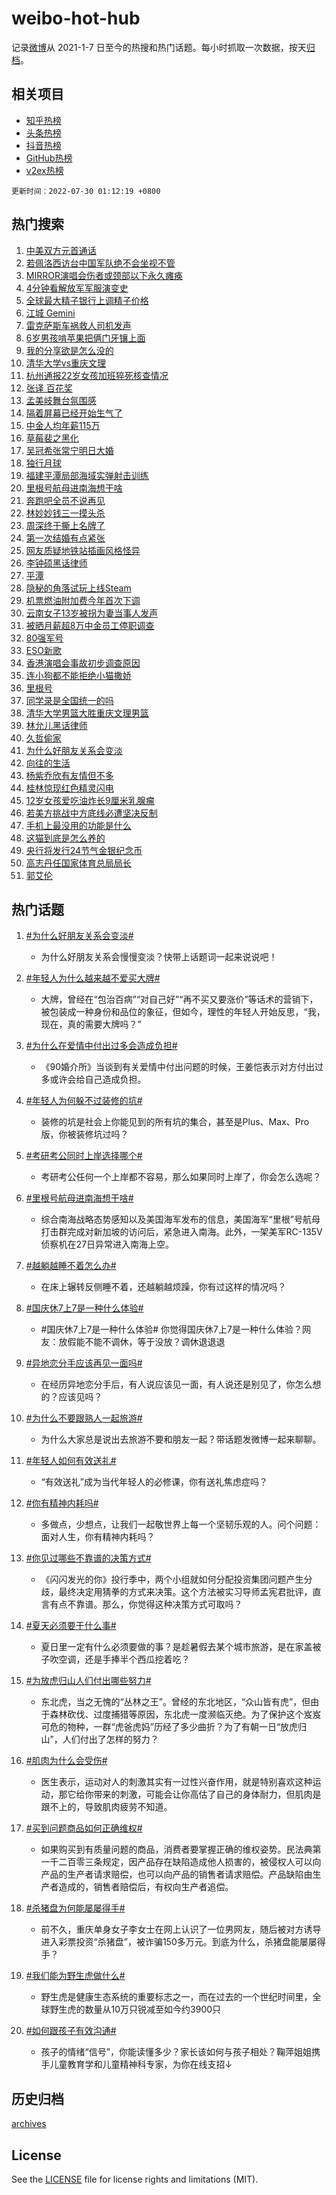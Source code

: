 # weibo-hot-hub

记录[微博](https://www.weibo.com)从 2021-1-7 日至今的热搜和热门话题。每小时抓取一次数据，按天[归档](archives)。

## 相关项目

- [知乎热榜](https://github.com/lonnyzhang423/zhihu-hot-hub)
- [头条热榜](https://github.com/lonnyzhang423/toutiao-hot-hub)
- [抖音热榜](https://github.com/lonnyzhang423/douyin-hot-hub)
- [GitHub热榜](https://github.com/lonnyzhang423/github-hot-hub)
- [v2ex热榜](https://github.com/lonnyzhang423/v2ex-hot-hub)


`更新时间：2022-07-30 01:12:19 +0800`

## 热门搜索

1. [中美双方元首通话](https://m.weibo.cn/search?containerid=100103type%3D1%26t%3D10%26q%3D%23%E4%B8%AD%E7%BE%8E%E5%8F%8C%E6%96%B9%E5%85%83%E9%A6%96%E9%80%9A%E8%AF%9D%23&stream_entry_id=51&isnewpage=1&extparam=seat%3D1%26dgr%3D0%26c_type%3D51%26pos%3D0%26filter_type%3Drealtimehot%26cate%3D10103%26display_time%3D1659114738%26pre_seqid%3D16591147380780186501&luicode=10000011&lfid=106003type%253D25%2526t%253D3%2526disable_hot%253D1%2526filter_type%253Drealtimehot)
1. [若佩洛西访台中国军队绝不会坐视不管](https://m.weibo.cn/search?containerid=100103type%3D1%26t%3D10%26q%3D%23%E8%8B%A5%E4%BD%A9%E6%B4%9B%E8%A5%BF%E8%AE%BF%E5%8F%B0%E4%B8%AD%E5%9B%BD%E5%86%9B%E9%98%9F%E7%BB%9D%E4%B8%8D%E4%BC%9A%E5%9D%90%E8%A7%86%E4%B8%8D%E7%AE%A1%23&stream_entry_id=31&isnewpage=1&extparam=seat%3D1%26dgr%3D0%26pos%3D0%26flag%3D1%26lcate%3D5001%26filter_type%3Drealtimehot%26c_type%3D31%26realpos%3D1%26cate%3D0%26display_time%3D1659114738%26pre_seqid%3D16591147380780186501&luicode=10000011&lfid=106003type%253D25%2526t%253D3%2526disable_hot%253D1%2526filter_type%253Drealtimehot)
1. [MIRROR演唱会伤者或颈部以下永久瘫痪](https://m.weibo.cn/search?containerid=100103type%3D1%26t%3D10%26q%3D%23MIRROR%E6%BC%94%E5%94%B1%E4%BC%9A%E4%BC%A4%E8%80%85%E6%88%96%E9%A2%88%E9%83%A8%E4%BB%A5%E4%B8%8B%E6%B0%B8%E4%B9%85%E7%98%AB%E7%97%AA%23&stream_entry_id=31&isnewpage=1&extparam=seat%3D1%26dgr%3D0%26pos%3D1%26flag%3D2%26lcate%3D5001%26filter_type%3Drealtimehot%26c_type%3D31%26realpos%3D2%26cate%3D0%26display_time%3D1659114738%26pre_seqid%3D16591147380780186501&luicode=10000011&lfid=106003type%253D25%2526t%253D3%2526disable_hot%253D1%2526filter_type%253Drealtimehot)
1. [4分钟看解放军军服演变史](https://m.weibo.cn/search?containerid=100103type%3D1%26t%3D10%26q%3D%234%E5%88%86%E9%92%9F%E7%9C%8B%E8%A7%A3%E6%94%BE%E5%86%9B%E5%86%9B%E6%9C%8D%E6%BC%94%E5%8F%98%E5%8F%B2%23&stream_entry_id=31&isnewpage=1&extparam=seat%3D1%26dgr%3D0%26pos%3D2%26flag%3D0%26lcate%3D5001%26filter_type%3Drealtimehot%26c_type%3D31%26realpos%3D3%26cate%3D0%26display_time%3D1659114738%26pre_seqid%3D16591147380780186501&luicode=10000011&lfid=106003type%253D25%2526t%253D3%2526disable_hot%253D1%2526filter_type%253Drealtimehot)
1. [全球最大精子银行上调精子价格](https://m.weibo.cn/search?containerid=100103type%3D1%26t%3D10%26q%3D%23%E5%85%A8%E7%90%83%E6%9C%80%E5%A4%A7%E7%B2%BE%E5%AD%90%E9%93%B6%E8%A1%8C%E4%B8%8A%E8%B0%83%E7%B2%BE%E5%AD%90%E4%BB%B7%E6%A0%BC%23&stream_entry_id=31&isnewpage=1&extparam=seat%3D1%26dgr%3D0%26pos%3D3%26flag%3D2%26lcate%3D5001%26filter_type%3Drealtimehot%26c_type%3D31%26realpos%3D4%26cate%3D0%26display_time%3D1659114738%26pre_seqid%3D16591147380780186501&luicode=10000011&lfid=106003type%253D25%2526t%253D3%2526disable_hot%253D1%2526filter_type%253Drealtimehot)
1. [江城 Gemini](https://m.weibo.cn/search?containerid=100103type%3D1%26t%3D10%26q%3D%E6%B1%9F%E5%9F%8E+Gemini&stream_entry_id=31&isnewpage=1&extparam=seat%3D1%26dgr%3D0%26pos%3D4%26flag%3D1%26lcate%3D5001%26filter_type%3Drealtimehot%26c_type%3D31%26realpos%3D5%26cate%3D0%26display_time%3D1659114738%26pre_seqid%3D16591147380780186501&luicode=10000011&lfid=106003type%253D25%2526t%253D3%2526disable_hot%253D1%2526filter_type%253Drealtimehot)
1. [雷克萨斯车祸救人司机发声](https://m.weibo.cn/search?containerid=100103type%3D1%26t%3D10%26q%3D%23%E9%9B%B7%E5%85%8B%E8%90%A8%E6%96%AF%E8%BD%A6%E7%A5%B8%E6%95%91%E4%BA%BA%E5%8F%B8%E6%9C%BA%E5%8F%91%E5%A3%B0%23&stream_entry_id=31&isnewpage=1&extparam=seat%3D1%26dgr%3D0%26pos%3D5%26flag%3D0%26lcate%3D5001%26filter_type%3Drealtimehot%26c_type%3D31%26realpos%3D6%26cate%3D0%26display_time%3D1659114738%26pre_seqid%3D16591147380780186501&luicode=10000011&lfid=106003type%253D25%2526t%253D3%2526disable_hot%253D1%2526filter_type%253Drealtimehot)
1. [6岁男孩啃苹果把俩门牙镶上面](https://m.weibo.cn/search?containerid=100103type%3D1%26t%3D10%26q%3D%236%E5%B2%81%E7%94%B7%E5%AD%A9%E5%95%83%E8%8B%B9%E6%9E%9C%E6%8A%8A%E4%BF%A9%E9%97%A8%E7%89%99%E9%95%B6%E4%B8%8A%E9%9D%A2%23&stream_entry_id=31&isnewpage=1&extparam=seat%3D1%26dgr%3D0%26pos%3D6%26flag%3D0%26lcate%3D5001%26filter_type%3Drealtimehot%26c_type%3D31%26realpos%3D7%26cate%3D0%26display_time%3D1659114738%26pre_seqid%3D16591147380780186501&luicode=10000011&lfid=106003type%253D25%2526t%253D3%2526disable_hot%253D1%2526filter_type%253Drealtimehot)
1. [我的分享欲是怎么没的](https://m.weibo.cn/search?containerid=100103type%3D1%26t%3D10%26q%3D%23%E6%88%91%E7%9A%84%E5%88%86%E4%BA%AB%E6%AC%B2%E6%98%AF%E6%80%8E%E4%B9%88%E6%B2%A1%E7%9A%84%23&stream_entry_id=31&isnewpage=1&extparam=seat%3D1%26dgr%3D0%26pos%3D7%26flag%3D0%26lcate%3D5001%26filter_type%3Drealtimehot%26c_type%3D31%26realpos%3D8%26cate%3D0%26display_time%3D1659114738%26pre_seqid%3D16591147380780186501&luicode=10000011&lfid=106003type%253D25%2526t%253D3%2526disable_hot%253D1%2526filter_type%253Drealtimehot)
1. [清华大学vs重庆文理](http://m.weibo.cn/c/wbox?&id=j84w2uenjc&roomid=11480&q=%23%E6%B8%85%E5%8D%8E%E5%A4%A7%E5%AD%A6vs%E9%87%8D%E5%BA%86%E6%96%87%E7%90%86%23&extparam=seat%3D1%26dgr%3D0%26pos%3D8%26flag%3D0%26lcate%3D5001%26filter_type%3Drealtimehot%26c_type%3D31%26realpos%3D9%26cate%3D0%26display_time%3D1659114738%26pre_seqid%3D16591147380780186501&luicode=10000011&lfid=106003type%253D25%2526t%253D3%2526disable_hot%253D1%2526filter_type%253Drealtimehot)
1. [杭州通报22岁女孩加班猝死核查情况](https://m.weibo.cn/search?containerid=100103type%3D1%26t%3D10%26q%3D%23%E6%9D%AD%E5%B7%9E%E9%80%9A%E6%8A%A522%E5%B2%81%E5%A5%B3%E5%AD%A9%E5%8A%A0%E7%8F%AD%E7%8C%9D%E6%AD%BB%E6%A0%B8%E6%9F%A5%E6%83%85%E5%86%B5%23&stream_entry_id=31&isnewpage=1&extparam=seat%3D1%26dgr%3D0%26pos%3D9%26flag%3D0%26lcate%3D5001%26filter_type%3Drealtimehot%26c_type%3D31%26realpos%3D10%26cate%3D0%26display_time%3D1659114738%26pre_seqid%3D16591147380780186501&luicode=10000011&lfid=106003type%253D25%2526t%253D3%2526disable_hot%253D1%2526filter_type%253Drealtimehot)
1. [张译 百花奖](https://m.weibo.cn/search?containerid=100103type%3D1%26t%3D10%26q%3D%E5%BC%A0%E8%AF%91+%E7%99%BE%E8%8A%B1%E5%A5%96&stream_entry_id=31&isnewpage=1&extparam=seat%3D1%26dgr%3D0%26pos%3D10%26flag%3D1%26lcate%3D5001%26filter_type%3Drealtimehot%26c_type%3D31%26realpos%3D11%26cate%3D0%26display_time%3D1659114738%26pre_seqid%3D16591147380780186501&luicode=10000011&lfid=106003type%253D25%2526t%253D3%2526disable_hot%253D1%2526filter_type%253Drealtimehot)
1. [孟美岐舞台氛围感](https://m.weibo.cn/search?containerid=100103type%3D1%26t%3D10%26q%3D%23%E5%AD%9F%E7%BE%8E%E5%B2%90%E8%88%9E%E5%8F%B0%E6%B0%9B%E5%9B%B4%E6%84%9F%23&stream_entry_id=31&isnewpage=1&extparam=seat%3D1%26dgr%3D0%26pos%3D11%26flag%3D1%26lcate%3D5001%26filter_type%3Drealtimehot%26c_type%3D31%26realpos%3D12%26cate%3D0%26display_time%3D1659114738%26pre_seqid%3D16591147380780186501&luicode=10000011&lfid=106003type%253D25%2526t%253D3%2526disable_hot%253D1%2526filter_type%253Drealtimehot)
1. [隔着屏幕已经开始生气了](https://m.weibo.cn/search?containerid=100103type%3D1%26t%3D10%26q%3D%23%E9%9A%94%E7%9D%80%E5%B1%8F%E5%B9%95%E5%B7%B2%E7%BB%8F%E5%BC%80%E5%A7%8B%E7%94%9F%E6%B0%94%E4%BA%86%23&stream_entry_id=31&isnewpage=1&extparam=seat%3D1%26dgr%3D0%26pos%3D12%26flag%3D0%26lcate%3D5001%26filter_type%3Drealtimehot%26c_type%3D31%26realpos%3D13%26cate%3D0%26display_time%3D1659114738%26pre_seqid%3D16591147380780186501&luicode=10000011&lfid=106003type%253D25%2526t%253D3%2526disable_hot%253D1%2526filter_type%253Drealtimehot)
1. [中金人均年薪115万](https://m.weibo.cn/search?containerid=100103type%3D1%26t%3D10%26q%3D%23%E4%B8%AD%E9%87%91%E4%BA%BA%E5%9D%87%E5%B9%B4%E8%96%AA115%E4%B8%87%23&stream_entry_id=31&isnewpage=1&extparam=seat%3D1%26dgr%3D0%26pos%3D13%26flag%3D0%26lcate%3D5001%26filter_type%3Drealtimehot%26c_type%3D31%26realpos%3D14%26cate%3D0%26display_time%3D1659114738%26pre_seqid%3D16591147380780186501&luicode=10000011&lfid=106003type%253D25%2526t%253D3%2526disable_hot%253D1%2526filter_type%253Drealtimehot)
1. [草莓裴之黑化](https://m.weibo.cn/search?containerid=100103type%3D1%26t%3D10%26q%3D%23%E8%8D%89%E8%8E%93%E8%A3%B4%E4%B9%8B%E9%BB%91%E5%8C%96%23&stream_entry_id=31&isnewpage=1&extparam=seat%3D1%26dgr%3D0%26pos%3D14%26flag%3D1%26lcate%3D5001%26filter_type%3Drealtimehot%26c_type%3D31%26realpos%3D15%26cate%3D0%26display_time%3D1659114738%26pre_seqid%3D16591147380780186501&luicode=10000011&lfid=106003type%253D25%2526t%253D3%2526disable_hot%253D1%2526filter_type%253Drealtimehot)
1. [吴冠希张常宁明日大婚](https://m.weibo.cn/search?containerid=100103type%3D1%26t%3D10%26q%3D%23%E5%90%B4%E5%86%A0%E5%B8%8C%E5%BC%A0%E5%B8%B8%E5%AE%81%E6%98%8E%E6%97%A5%E5%A4%A7%E5%A9%9A%23&stream_entry_id=31&isnewpage=1&extparam=seat%3D1%26dgr%3D0%26pos%3D15%26flag%3D1%26lcate%3D5001%26filter_type%3Drealtimehot%26c_type%3D31%26realpos%3D16%26cate%3D0%26display_time%3D1659114738%26pre_seqid%3D16591147380780186501&luicode=10000011&lfid=106003type%253D25%2526t%253D3%2526disable_hot%253D1%2526filter_type%253Drealtimehot)
1. [独行月球](https://m.weibo.cn/search?containerid=100103type%3D1%26t%3D10%26q%3D%E7%8B%AC%E8%A1%8C%E6%9C%88%E7%90%83&stream_entry_id=31&isnewpage=1&extparam=seat%3D1%26dgr%3D0%26pos%3D16%26flag%3D0%26lcate%3D5001%26filter_type%3Drealtimehot%26c_type%3D31%26realpos%3D17%26cate%3D0%26display_time%3D1659114738%26pre_seqid%3D16591147380780186501&luicode=10000011&lfid=106003type%253D25%2526t%253D3%2526disable_hot%253D1%2526filter_type%253Drealtimehot)
1. [福建平潭局部海域实弹射击训练](https://m.weibo.cn/search?containerid=100103type%3D1%26t%3D10%26q%3D%23%E7%A6%8F%E5%BB%BA%E5%B9%B3%E6%BD%AD%E5%B1%80%E9%83%A8%E6%B5%B7%E5%9F%9F%E5%AE%9E%E5%BC%B9%E5%B0%84%E5%87%BB%E8%AE%AD%E7%BB%83%23&stream_entry_id=31&isnewpage=1&extparam=seat%3D1%26dgr%3D0%26pos%3D17%26flag%3D0%26lcate%3D5001%26filter_type%3Drealtimehot%26c_type%3D31%26realpos%3D18%26cate%3D0%26display_time%3D1659114738%26pre_seqid%3D16591147380780186501&luicode=10000011&lfid=106003type%253D25%2526t%253D3%2526disable_hot%253D1%2526filter_type%253Drealtimehot)
1. [里根号航母进南海想干啥](https://m.weibo.cn/search?containerid=100103type%3D1%26t%3D10%26q%3D%23%E9%87%8C%E6%A0%B9%E5%8F%B7%E8%88%AA%E6%AF%8D%E8%BF%9B%E5%8D%97%E6%B5%B7%E6%83%B3%E5%B9%B2%E5%95%A5%23&stream_entry_id=31&isnewpage=1&extparam=seat%3D1%26dgr%3D0%26pos%3D18%26flag%3D0%26lcate%3D5001%26filter_type%3Drealtimehot%26c_type%3D31%26realpos%3D19%26cate%3D0%26display_time%3D1659114738%26pre_seqid%3D16591147380780186501&luicode=10000011&lfid=106003type%253D25%2526t%253D3%2526disable_hot%253D1%2526filter_type%253Drealtimehot)
1. [奔跑吧全员不说再见](https://m.weibo.cn/search?containerid=100103type%3D1%26t%3D10%26q%3D%23%E5%A5%94%E8%B7%91%E5%90%A7%E5%85%A8%E5%91%98%E4%B8%8D%E8%AF%B4%E5%86%8D%E8%A7%81%23&stream_entry_id=31&isnewpage=1&extparam=seat%3D1%26dgr%3D0%26pos%3D19%26flag%3D0%26lcate%3D5001%26filter_type%3Drealtimehot%26c_type%3D31%26realpos%3D20%26cate%3D0%26display_time%3D1659114738%26pre_seqid%3D16591147380780186501&luicode=10000011&lfid=106003type%253D25%2526t%253D3%2526disable_hot%253D1%2526filter_type%253Drealtimehot)
1. [林妙妙钱三一摸头杀](https://m.weibo.cn/search?containerid=100103type%3D1%26t%3D10%26q%3D%23%E6%9E%97%E5%A6%99%E5%A6%99%E9%92%B1%E4%B8%89%E4%B8%80%E6%91%B8%E5%A4%B4%E6%9D%80%23&stream_entry_id=31&isnewpage=1&extparam=seat%3D1%26dgr%3D0%26pos%3D20%26flag%3D1%26lcate%3D5001%26filter_type%3Drealtimehot%26c_type%3D31%26realpos%3D21%26cate%3D0%26display_time%3D1659114738%26pre_seqid%3D16591147380780186501&luicode=10000011&lfid=106003type%253D25%2526t%253D3%2526disable_hot%253D1%2526filter_type%253Drealtimehot)
1. [周深终于撕上名牌了](https://m.weibo.cn/search?containerid=100103type%3D1%26t%3D10%26q%3D%23%E5%91%A8%E6%B7%B1%E7%BB%88%E4%BA%8E%E6%92%95%E4%B8%8A%E5%90%8D%E7%89%8C%E4%BA%86%23&stream_entry_id=31&isnewpage=1&extparam=seat%3D1%26dgr%3D0%26pos%3D21%26flag%3D1%26lcate%3D5001%26filter_type%3Drealtimehot%26c_type%3D31%26realpos%3D22%26cate%3D0%26display_time%3D1659114738%26pre_seqid%3D16591147380780186501&luicode=10000011&lfid=106003type%253D25%2526t%253D3%2526disable_hot%253D1%2526filter_type%253Drealtimehot)
1. [第一次结婚有点紧张](https://m.weibo.cn/search?containerid=100103type%3D1%26t%3D10%26q%3D%23%E7%AC%AC%E4%B8%80%E6%AC%A1%E7%BB%93%E5%A9%9A%E6%9C%89%E7%82%B9%E7%B4%A7%E5%BC%A0%23&stream_entry_id=31&isnewpage=1&extparam=seat%3D1%26dgr%3D0%26pos%3D22%26flag%3D0%26lcate%3D5001%26filter_type%3Drealtimehot%26c_type%3D31%26realpos%3D23%26cate%3D0%26display_time%3D1659114738%26pre_seqid%3D16591147380780186501&luicode=10000011&lfid=106003type%253D25%2526t%253D3%2526disable_hot%253D1%2526filter_type%253Drealtimehot)
1. [网友质疑地铁站插画风格怪异](https://m.weibo.cn/search?containerid=100103type%3D1%26t%3D10%26q%3D%23%E7%BD%91%E5%8F%8B%E8%B4%A8%E7%96%91%E5%9C%B0%E9%93%81%E7%AB%99%E6%8F%92%E7%94%BB%E9%A3%8E%E6%A0%BC%E6%80%AA%E5%BC%82%23&stream_entry_id=31&isnewpage=1&extparam=seat%3D1%26dgr%3D0%26pos%3D23%26flag%3D0%26lcate%3D5001%26filter_type%3Drealtimehot%26c_type%3D31%26realpos%3D24%26cate%3D0%26display_time%3D1659114738%26pre_seqid%3D16591147380780186501&luicode=10000011&lfid=106003type%253D25%2526t%253D3%2526disable_hot%253D1%2526filter_type%253Drealtimehot)
1. [李钟硕黑话律师](https://m.weibo.cn/search?containerid=100103type%3D1%26t%3D10%26q%3D%23%E6%9D%8E%E9%92%9F%E7%A1%95%E9%BB%91%E8%AF%9D%E5%BE%8B%E5%B8%88%23&stream_entry_id=31&isnewpage=1&extparam=seat%3D1%26dgr%3D0%26pos%3D24%26flag%3D0%26lcate%3D5001%26filter_type%3Drealtimehot%26c_type%3D31%26realpos%3D25%26cate%3D0%26display_time%3D1659114738%26pre_seqid%3D16591147380780186501&luicode=10000011&lfid=106003type%253D25%2526t%253D3%2526disable_hot%253D1%2526filter_type%253Drealtimehot)
1. [平潭](https://m.weibo.cn/search?containerid=100103type%3D1%26t%3D10%26q%3D%E5%B9%B3%E6%BD%AD&stream_entry_id=31&isnewpage=1&extparam=seat%3D1%26dgr%3D0%26pos%3D25%26flag%3D0%26lcate%3D5001%26filter_type%3Drealtimehot%26c_type%3D31%26realpos%3D26%26cate%3D0%26display_time%3D1659114738%26pre_seqid%3D16591147380780186501&luicode=10000011&lfid=106003type%253D25%2526t%253D3%2526disable_hot%253D1%2526filter_type%253Drealtimehot)
1. [隐秘的角落试玩上线Steam](https://m.weibo.cn/search?containerid=100103type%3D1%26t%3D10%26q%3D%23%E9%9A%90%E7%A7%98%E7%9A%84%E8%A7%92%E8%90%BD%E8%AF%95%E7%8E%A9%E4%B8%8A%E7%BA%BFSteam%23&stream_entry_id=31&isnewpage=1&extparam=seat%3D1%26dgr%3D0%26pos%3D26%26flag%3D1%26lcate%3D5001%26filter_type%3Drealtimehot%26c_type%3D31%26realpos%3D27%26cate%3D0%26display_time%3D1659114738%26pre_seqid%3D16591147380780186501&luicode=10000011&lfid=106003type%253D25%2526t%253D3%2526disable_hot%253D1%2526filter_type%253Drealtimehot)
1. [机票燃油附加费今年首次下调](https://m.weibo.cn/search?containerid=100103type%3D1%26t%3D10%26q%3D%23%E6%9C%BA%E7%A5%A8%E7%87%83%E6%B2%B9%E9%99%84%E5%8A%A0%E8%B4%B9%E4%BB%8A%E5%B9%B4%E9%A6%96%E6%AC%A1%E4%B8%8B%E8%B0%83%23&stream_entry_id=31&isnewpage=1&extparam=seat%3D1%26dgr%3D0%26pos%3D27%26flag%3D0%26lcate%3D5001%26filter_type%3Drealtimehot%26c_type%3D31%26realpos%3D28%26cate%3D0%26display_time%3D1659114738%26pre_seqid%3D16591147380780186501&luicode=10000011&lfid=106003type%253D25%2526t%253D3%2526disable_hot%253D1%2526filter_type%253Drealtimehot)
1. [云南女子13岁被拐为妻当事人发声](https://m.weibo.cn/search?containerid=100103type%3D1%26t%3D10%26q%3D%23%E4%BA%91%E5%8D%97%E5%A5%B3%E5%AD%9013%E5%B2%81%E8%A2%AB%E6%8B%90%E4%B8%BA%E5%A6%BB%E5%BD%93%E4%BA%8B%E4%BA%BA%E5%8F%91%E5%A3%B0%23&stream_entry_id=31&isnewpage=1&extparam=seat%3D1%26dgr%3D0%26pos%3D28%26flag%3D0%26lcate%3D5001%26filter_type%3Drealtimehot%26c_type%3D31%26realpos%3D29%26cate%3D0%26display_time%3D1659114738%26pre_seqid%3D16591147380780186501&luicode=10000011&lfid=106003type%253D25%2526t%253D3%2526disable_hot%253D1%2526filter_type%253Drealtimehot)
1. [被晒月薪超8万中金员工停职调查](https://m.weibo.cn/search?containerid=100103type%3D1%26t%3D10%26q%3D%23%E8%A2%AB%E6%99%92%E6%9C%88%E8%96%AA%E8%B6%858%E4%B8%87%E4%B8%AD%E9%87%91%E5%91%98%E5%B7%A5%E5%81%9C%E8%81%8C%E8%B0%83%E6%9F%A5%23&stream_entry_id=31&isnewpage=1&extparam=seat%3D1%26dgr%3D0%26pos%3D29%26flag%3D0%26lcate%3D5001%26filter_type%3Drealtimehot%26c_type%3D31%26realpos%3D30%26cate%3D0%26display_time%3D1659114738%26pre_seqid%3D16591147380780186501&luicode=10000011&lfid=106003type%253D25%2526t%253D3%2526disable_hot%253D1%2526filter_type%253Drealtimehot)
1. [80强军号](https://m.weibo.cn/search?containerid=100103type%3D1%26t%3D10%26q%3D%2380%E5%BC%BA%E5%86%9B%E5%8F%B7%23&stream_entry_id=31&isnewpage=1&extparam=seat%3D1%26dgr%3D0%26pos%3D30%26flag%3D0%26lcate%3D5001%26filter_type%3Drealtimehot%26c_type%3D31%26realpos%3D31%26cate%3D0%26display_time%3D1659114738%26pre_seqid%3D16591147380780186501&luicode=10000011&lfid=106003type%253D25%2526t%253D3%2526disable_hot%253D1%2526filter_type%253Drealtimehot)
1. [ESO新歌](https://m.weibo.cn/search?containerid=100103type%3D1%26t%3D10%26q%3D%23ESO%E6%96%B0%E6%AD%8C%23&stream_entry_id=31&isnewpage=1&extparam=seat%3D1%26dgr%3D0%26pos%3D31%26flag%3D0%26lcate%3D5001%26filter_type%3Drealtimehot%26c_type%3D31%26realpos%3D32%26cate%3D0%26display_time%3D1659114738%26pre_seqid%3D16591147380780186501&luicode=10000011&lfid=106003type%253D25%2526t%253D3%2526disable_hot%253D1%2526filter_type%253Drealtimehot)
1. [香港演唱会事故初步调查原因](https://m.weibo.cn/search?containerid=100103type%3D1%26t%3D10%26q%3D%23%E9%A6%99%E6%B8%AF%E6%BC%94%E5%94%B1%E4%BC%9A%E4%BA%8B%E6%95%85%E5%88%9D%E6%AD%A5%E8%B0%83%E6%9F%A5%E5%8E%9F%E5%9B%A0%23&stream_entry_id=31&isnewpage=1&extparam=seat%3D1%26dgr%3D0%26pos%3D32%26flag%3D0%26lcate%3D5001%26filter_type%3Drealtimehot%26c_type%3D31%26realpos%3D33%26cate%3D0%26display_time%3D1659114738%26pre_seqid%3D16591147380780186501&luicode=10000011&lfid=106003type%253D25%2526t%253D3%2526disable_hot%253D1%2526filter_type%253Drealtimehot)
1. [连小狗都不能拒绝小猫撒娇](https://m.weibo.cn/search?containerid=100103type%3D1%26t%3D10%26q%3D%23%E8%BF%9E%E5%B0%8F%E7%8B%97%E9%83%BD%E4%B8%8D%E8%83%BD%E6%8B%92%E7%BB%9D%E5%B0%8F%E7%8C%AB%E6%92%92%E5%A8%87%23&stream_entry_id=31&isnewpage=1&extparam=seat%3D1%26dgr%3D0%26pos%3D33%26flag%3D0%26lcate%3D5001%26filter_type%3Drealtimehot%26c_type%3D31%26realpos%3D34%26cate%3D0%26display_time%3D1659114738%26pre_seqid%3D16591147380780186501&luicode=10000011&lfid=106003type%253D25%2526t%253D3%2526disable_hot%253D1%2526filter_type%253Drealtimehot)
1. [里根号](https://m.weibo.cn/search?containerid=100103type%3D1%26t%3D10%26q%3D%23%E9%87%8C%E6%A0%B9%E5%8F%B7%23&stream_entry_id=31&isnewpage=1&extparam=seat%3D1%26dgr%3D0%26pos%3D34%26flag%3D0%26lcate%3D5001%26filter_type%3Drealtimehot%26c_type%3D31%26realpos%3D35%26cate%3D0%26display_time%3D1659114738%26pre_seqid%3D16591147380780186501&luicode=10000011&lfid=106003type%253D25%2526t%253D3%2526disable_hot%253D1%2526filter_type%253Drealtimehot)
1. [同学录是全国统一的吗](https://m.weibo.cn/search?containerid=100103type%3D1%26t%3D10%26q%3D%23%E5%90%8C%E5%AD%A6%E5%BD%95%E6%98%AF%E5%85%A8%E5%9B%BD%E7%BB%9F%E4%B8%80%E7%9A%84%E5%90%97%23&stream_entry_id=31&isnewpage=1&extparam=seat%3D1%26dgr%3D0%26pos%3D35%26flag%3D0%26lcate%3D5001%26filter_type%3Drealtimehot%26c_type%3D31%26realpos%3D36%26cate%3D0%26display_time%3D1659114738%26pre_seqid%3D16591147380780186501&luicode=10000011&lfid=106003type%253D25%2526t%253D3%2526disable_hot%253D1%2526filter_type%253Drealtimehot)
1. [清华大学男篮大胜重庆文理男篮](https://m.weibo.cn/search?containerid=100103type%3D1%26t%3D10%26q%3D%23%E6%B8%85%E5%8D%8E%E5%A4%A7%E5%AD%A6%E7%94%B7%E7%AF%AE%E5%A4%A7%E8%83%9C%E9%87%8D%E5%BA%86%E6%96%87%E7%90%86%E7%94%B7%E7%AF%AE%23&stream_entry_id=31&isnewpage=1&extparam=seat%3D1%26dgr%3D0%26pos%3D36%26flag%3D0%26lcate%3D5001%26filter_type%3Drealtimehot%26c_type%3D31%26realpos%3D37%26cate%3D0%26display_time%3D1659114738%26pre_seqid%3D16591147380780186501&luicode=10000011&lfid=106003type%253D25%2526t%253D3%2526disable_hot%253D1%2526filter_type%253Drealtimehot)
1. [林允儿黑话律师](https://m.weibo.cn/search?containerid=100103type%3D1%26t%3D10%26q%3D%23%E6%9E%97%E5%85%81%E5%84%BF%E9%BB%91%E8%AF%9D%E5%BE%8B%E5%B8%88%23&stream_entry_id=31&isnewpage=1&extparam=seat%3D1%26dgr%3D0%26pos%3D37%26flag%3D1%26lcate%3D5001%26filter_type%3Drealtimehot%26c_type%3D31%26realpos%3D38%26cate%3D0%26display_time%3D1659114738%26pre_seqid%3D16591147380780186501&luicode=10000011&lfid=106003type%253D25%2526t%253D3%2526disable_hot%253D1%2526filter_type%253Drealtimehot)
1. [久哲偷家](https://m.weibo.cn/search?containerid=100103type%3D1%26t%3D10%26q%3D%23%E4%B9%85%E5%93%B2%E5%81%B7%E5%AE%B6%23&stream_entry_id=31&isnewpage=1&extparam=seat%3D1%26dgr%3D0%26pos%3D38%26flag%3D0%26lcate%3D5001%26filter_type%3Drealtimehot%26c_type%3D31%26realpos%3D39%26cate%3D0%26display_time%3D1659114738%26pre_seqid%3D16591147380780186501&luicode=10000011&lfid=106003type%253D25%2526t%253D3%2526disable_hot%253D1%2526filter_type%253Drealtimehot)
1. [为什么好朋友关系会变淡](https://m.weibo.cn/search?containerid=100103type%3D1%26t%3D10%26q%3D%23%E4%B8%BA%E4%BB%80%E4%B9%88%E5%A5%BD%E6%9C%8B%E5%8F%8B%E5%85%B3%E7%B3%BB%E4%BC%9A%E5%8F%98%E6%B7%A1%23&stream_entry_id=31&isnewpage=1&extparam=seat%3D1%26dgr%3D0%26pos%3D39%26flag%3D0%26lcate%3D5001%26filter_type%3Drealtimehot%26c_type%3D31%26realpos%3D40%26cate%3D0%26display_time%3D1659114738%26pre_seqid%3D16591147380780186501&luicode=10000011&lfid=106003type%253D25%2526t%253D3%2526disable_hot%253D1%2526filter_type%253Drealtimehot)
1. [向往的生活](https://m.weibo.cn/search?containerid=100103type%3D1%26t%3D10%26q%3D%E5%90%91%E5%BE%80%E7%9A%84%E7%94%9F%E6%B4%BB&stream_entry_id=31&isnewpage=1&extparam=seat%3D1%26dgr%3D0%26pos%3D40%26flag%3D0%26lcate%3D5001%26filter_type%3Drealtimehot%26c_type%3D31%26realpos%3D41%26cate%3D0%26display_time%3D1659114738%26pre_seqid%3D16591147380780186501&luicode=10000011&lfid=106003type%253D25%2526t%253D3%2526disable_hot%253D1%2526filter_type%253Drealtimehot)
1. [杨紫乔欣有友情但不多](https://m.weibo.cn/search?containerid=100103type%3D1%26t%3D10%26q%3D%23%E6%9D%A8%E7%B4%AB%E4%B9%94%E6%AC%A3%E6%9C%89%E5%8F%8B%E6%83%85%E4%BD%86%E4%B8%8D%E5%A4%9A%23&stream_entry_id=31&isnewpage=1&extparam=seat%3D1%26dgr%3D0%26pos%3D41%26flag%3D0%26lcate%3D5001%26filter_type%3Drealtimehot%26c_type%3D31%26realpos%3D42%26cate%3D0%26display_time%3D1659114738%26pre_seqid%3D16591147380780186501&luicode=10000011&lfid=106003type%253D25%2526t%253D3%2526disable_hot%253D1%2526filter_type%253Drealtimehot)
1. [桂林惊现红色精灵闪电](https://m.weibo.cn/search?containerid=100103type%3D1%26t%3D10%26q%3D%23%E6%A1%82%E6%9E%97%E6%83%8A%E7%8E%B0%E7%BA%A2%E8%89%B2%E7%B2%BE%E7%81%B5%E9%97%AA%E7%94%B5%23&stream_entry_id=31&isnewpage=1&extparam=seat%3D1%26dgr%3D0%26pos%3D42%26flag%3D0%26lcate%3D5001%26filter_type%3Drealtimehot%26c_type%3D31%26realpos%3D43%26cate%3D0%26display_time%3D1659114738%26pre_seqid%3D16591147380780186501&luicode=10000011&lfid=106003type%253D25%2526t%253D3%2526disable_hot%253D1%2526filter_type%253Drealtimehot)
1. [12岁女孩爱吃油炸长9厘米乳腺瘤](https://m.weibo.cn/search?containerid=100103type%3D1%26t%3D10%26q%3D%2312%E5%B2%81%E5%A5%B3%E5%AD%A9%E7%88%B1%E5%90%83%E6%B2%B9%E7%82%B8%E9%95%BF9%E5%8E%98%E7%B1%B3%E4%B9%B3%E8%85%BA%E7%98%A4%23&stream_entry_id=31&isnewpage=1&extparam=seat%3D1%26dgr%3D0%26pos%3D43%26flag%3D0%26lcate%3D5001%26filter_type%3Drealtimehot%26c_type%3D31%26realpos%3D44%26cate%3D0%26display_time%3D1659114738%26pre_seqid%3D16591147380780186501&luicode=10000011&lfid=106003type%253D25%2526t%253D3%2526disable_hot%253D1%2526filter_type%253Drealtimehot)
1. [若美方挑战中方底线必遭坚决反制](https://m.weibo.cn/search?containerid=100103type%3D1%26t%3D10%26q%3D%23%E8%8B%A5%E7%BE%8E%E6%96%B9%E6%8C%91%E6%88%98%E4%B8%AD%E6%96%B9%E5%BA%95%E7%BA%BF%E5%BF%85%E9%81%AD%E5%9D%9A%E5%86%B3%E5%8F%8D%E5%88%B6%23&stream_entry_id=31&isnewpage=1&extparam=seat%3D1%26dgr%3D0%26pos%3D44%26flag%3D0%26lcate%3D5001%26filter_type%3Drealtimehot%26c_type%3D31%26realpos%3D45%26cate%3D0%26display_time%3D1659114738%26pre_seqid%3D16591147380780186501&luicode=10000011&lfid=106003type%253D25%2526t%253D3%2526disable_hot%253D1%2526filter_type%253Drealtimehot)
1. [手机上最没用的功能是什么](https://m.weibo.cn/search?containerid=100103type%3D1%26t%3D10%26q%3D%23%E6%89%8B%E6%9C%BA%E4%B8%8A%E6%9C%80%E6%B2%A1%E7%94%A8%E7%9A%84%E5%8A%9F%E8%83%BD%E6%98%AF%E4%BB%80%E4%B9%88%23&stream_entry_id=31&isnewpage=1&extparam=seat%3D1%26dgr%3D0%26pos%3D45%26flag%3D0%26lcate%3D5001%26filter_type%3Drealtimehot%26c_type%3D31%26realpos%3D46%26cate%3D0%26display_time%3D1659114738%26pre_seqid%3D16591147380780186501&luicode=10000011&lfid=106003type%253D25%2526t%253D3%2526disable_hot%253D1%2526filter_type%253Drealtimehot)
1. [这猫到底是怎么养的](https://m.weibo.cn/search?containerid=100103type%3D1%26t%3D10%26q%3D%23%E8%BF%99%E7%8C%AB%E5%88%B0%E5%BA%95%E6%98%AF%E6%80%8E%E4%B9%88%E5%85%BB%E7%9A%84%23&stream_entry_id=31&isnewpage=1&extparam=seat%3D1%26dgr%3D0%26pos%3D46%26flag%3D0%26lcate%3D5001%26filter_type%3Drealtimehot%26c_type%3D31%26realpos%3D47%26cate%3D0%26display_time%3D1659114738%26pre_seqid%3D16591147380780186501&luicode=10000011&lfid=106003type%253D25%2526t%253D3%2526disable_hot%253D1%2526filter_type%253Drealtimehot)
1. [央行将发行24节气金银纪念币](https://m.weibo.cn/search?containerid=100103type%3D1%26t%3D10%26q%3D%23%E5%A4%AE%E8%A1%8C%E5%B0%86%E5%8F%91%E8%A1%8C24%E8%8A%82%E6%B0%94%E9%87%91%E9%93%B6%E7%BA%AA%E5%BF%B5%E5%B8%81%23&stream_entry_id=31&isnewpage=1&extparam=seat%3D1%26dgr%3D0%26pos%3D47%26flag%3D0%26lcate%3D5001%26filter_type%3Drealtimehot%26c_type%3D31%26realpos%3D48%26cate%3D0%26display_time%3D1659114738%26pre_seqid%3D16591147380780186501&luicode=10000011&lfid=106003type%253D25%2526t%253D3%2526disable_hot%253D1%2526filter_type%253Drealtimehot)
1. [高志丹任国家体育总局局长](https://m.weibo.cn/search?containerid=100103type%3D1%26t%3D10%26q%3D%23%E9%AB%98%E5%BF%97%E4%B8%B9%E4%BB%BB%E5%9B%BD%E5%AE%B6%E4%BD%93%E8%82%B2%E6%80%BB%E5%B1%80%E5%B1%80%E9%95%BF%23&stream_entry_id=31&isnewpage=1&extparam=seat%3D1%26dgr%3D0%26pos%3D48%26flag%3D0%26lcate%3D5001%26filter_type%3Drealtimehot%26c_type%3D31%26realpos%3D49%26cate%3D0%26display_time%3D1659114738%26pre_seqid%3D16591147380780186501&luicode=10000011&lfid=106003type%253D25%2526t%253D3%2526disable_hot%253D1%2526filter_type%253Drealtimehot)
1. [郭艾伦](https://m.weibo.cn/search?containerid=100103type%3D1%26t%3D10%26q%3D%E9%83%AD%E8%89%BE%E4%BC%A6&stream_entry_id=31&isnewpage=1&extparam=seat%3D1%26dgr%3D0%26pos%3D49%26flag%3D0%26lcate%3D5001%26filter_type%3Drealtimehot%26c_type%3D31%26realpos%3D50%26cate%3D0%26display_time%3D1659114738%26pre_seqid%3D16591147380780186501&luicode=10000011&lfid=106003type%253D25%2526t%253D3%2526disable_hot%253D1%2526filter_type%253Drealtimehot)

## 热门话题

1. [#为什么好朋友关系会变淡#](https://m.weibo.cn/search?containerid=231522type%3D1%26t%3D10%26q%3D%23%E4%B8%BA%E4%BB%80%E4%B9%88%E5%A5%BD%E6%9C%8B%E5%8F%8B%E5%85%B3%E7%B3%BB%E4%BC%9A%E5%8F%98%E6%B7%A1%23&stream_entry_id=128&isnewpage=1&extparam=seat%3D1%26unitid%3D1659087405008%26dgr%3D0%26c_type%3D128%26pos%3D1-0-0%26lcate%3D5004%26cate%3D5004%26display_time%3D1659114739%26pre_seqid%3D1659114739121016173375&luicode=10000011&lfid=231648_-_4)
    - 为什么好朋友关系会慢慢变淡？快带上话题词一起来说说吧！

1. [#年轻人为什么越来越不爱买大牌#](https://m.weibo.cn/search?containerid=231522type%3D1%26t%3D10%26q%3D%23%E5%B9%B4%E8%BD%BB%E4%BA%BA%E4%B8%BA%E4%BB%80%E4%B9%88%E8%B6%8A%E6%9D%A5%E8%B6%8A%E4%B8%8D%E7%88%B1%E4%B9%B0%E5%A4%A7%E7%89%8C%23&stream_entry_id=128&isnewpage=1&extparam=seat%3D1%26unitid%3D1659067311240%26dgr%3D0%26c_type%3D128%26pos%3D1-0-1%26lcate%3D5004%26cate%3D5004%26display_time%3D1659114739%26pre_seqid%3D1659114739121016173375&luicode=10000011&lfid=231648_-_4)
    - 大牌，曾经在“包治百病”“对自己好”“再不买又要涨价”等话术的营销下，被包装成一种身份和品位的象征，但如今，理性的年轻人开始反思，“我，现在，真的需要大牌吗？”

1. [#为什么在爱情中付出过多会造成负担#](https://m.weibo.cn/search?containerid=231522type%3D1%26t%3D10%26q%3D%23%E4%B8%BA%E4%BB%80%E4%B9%88%E5%9C%A8%E7%88%B1%E6%83%85%E4%B8%AD%E4%BB%98%E5%87%BA%E8%BF%87%E5%A4%9A%E4%BC%9A%E9%80%A0%E6%88%90%E8%B4%9F%E6%8B%85%23&stream_entry_id=128&isnewpage=1&extparam=seat%3D1%26unitid%3D1659063092923%26dgr%3D0%26c_type%3D128%26pos%3D1-0-2%26lcate%3D5004%26cate%3D5004%26display_time%3D1659114739%26pre_seqid%3D1659114739121016173375&luicode=10000011&lfid=231648_-_4)
    - 《90婚介所》当谈到有关爱情中付出问题的时候，王姜恺表示对方付出过多或许会给自己造成负担。

1. [#年轻人为何躲不过装修的坑#](https://m.weibo.cn/search?containerid=231522type%3D1%26t%3D10%26q%3D%23%E5%B9%B4%E8%BD%BB%E4%BA%BA%E4%B8%BA%E4%BD%95%E8%BA%B2%E4%B8%8D%E8%BF%87%E8%A3%85%E4%BF%AE%E7%9A%84%E5%9D%91%23&stream_entry_id=128&isnewpage=1&extparam=seat%3D1%26unitid%3D1659076324675%26dgr%3D0%26c_type%3D128%26pos%3D1-0-3%26lcate%3D5004%26cate%3D5004%26display_time%3D1659114739%26pre_seqid%3D1659114739121016173375&luicode=10000011&lfid=231648_-_4)
    - 装修的坑是社会上你能见到的所有坑的集合，甚至是Plus、Max、Pro版，你被装修坑过吗？

1. [#考研考公同时上岸选择哪个#](https://m.weibo.cn/search?containerid=231522type%3D1%26t%3D10%26q%3D%23%E8%80%83%E7%A0%94%E8%80%83%E5%85%AC%E5%90%8C%E6%97%B6%E4%B8%8A%E5%B2%B8%E9%80%89%E6%8B%A9%E5%93%AA%E4%B8%AA%23&stream_entry_id=128&isnewpage=1&extparam=seat%3D1%26unitid%3D1659106621249%26dgr%3D0%26c_type%3D128%26pos%3D1-0-4%26lcate%3D5004%26cate%3D5004%26display_time%3D1659114739%26pre_seqid%3D1659114739121016173375&luicode=10000011&lfid=231648_-_4)
    - 考研考公任何一个上岸都不容易，那么如果同时上岸了，你会怎么选呢？

1. [#里根号航母进南海想干啥#](https://m.weibo.cn/search?containerid=231522type%3D1%26t%3D10%26q%3D%23%E9%87%8C%E6%A0%B9%E5%8F%B7%E8%88%AA%E6%AF%8D%E8%BF%9B%E5%8D%97%E6%B5%B7%E6%83%B3%E5%B9%B2%E5%95%A5%23&stream_entry_id=128&isnewpage=1&extparam=seat%3D1%26unitid%3D1659095806807%26dgr%3D0%26c_type%3D128%26pos%3D1-0-5%26lcate%3D5004%26cate%3D5004%26display_time%3D1659114739%26pre_seqid%3D1659114739121016173375&luicode=10000011&lfid=231648_-_4)
    - 综合南海战略态势感知以及美国海军发布的信息，美国海军“里根”号航母打击群完成对新加坡的访问后，紧急进入南海。此外，一架美军RC-135V侦察机在27日异常进入南海上空。

1. [#越躺越睡不着怎么办#](https://m.weibo.cn/search?containerid=231522type%3D1%26t%3D10%26q%3D%23%E8%B6%8A%E8%BA%BA%E8%B6%8A%E7%9D%A1%E4%B8%8D%E7%9D%80%E6%80%8E%E4%B9%88%E5%8A%9E%23&stream_entry_id=128&isnewpage=1&extparam=seat%3D1%26unitid%3D1659056787481%26dgr%3D0%26c_type%3D128%26pos%3D1-0-6%26lcate%3D5004%26cate%3D5004%26display_time%3D1659114739%26pre_seqid%3D1659114739121016173375&luicode=10000011&lfid=231648_-_4)
    - 在床上辗转反侧睡不着，还越躺越烦躁，你有过这样的情况吗？

1. [#国庆休7上7是一种什么体验#](https://m.weibo.cn/search?containerid=231522type%3D1%26t%3D10%26q%3D%23%E5%9B%BD%E5%BA%86%E4%BC%917%E4%B8%8A7%E6%98%AF%E4%B8%80%E7%A7%8D%E4%BB%80%E4%B9%88%E4%BD%93%E9%AA%8C%23&stream_entry_id=128&isnewpage=1&extparam=seat%3D1%26unitid%3D1658982390271%26dgr%3D0%26c_type%3D128%26pos%3D1-0-7%26lcate%3D5004%26cate%3D5004%26display_time%3D1659114739%26pre_seqid%3D1659114739121016173375&luicode=10000011&lfid=231648_-_4)
    - #国庆休7上7是一种什么体验# 你觉得国庆休7上7是一种什么体验？网友：放假能不能不调休，等于没放？调休退退退

1. [#异地恋分手应该再见一面吗#](https://m.weibo.cn/search?containerid=231522type%3D1%26t%3D10%26q%3D%23%E5%BC%82%E5%9C%B0%E6%81%8B%E5%88%86%E6%89%8B%E5%BA%94%E8%AF%A5%E5%86%8D%E8%A7%81%E4%B8%80%E9%9D%A2%E5%90%97%23&stream_entry_id=128&isnewpage=1&extparam=seat%3D1%26unitid%3D1658965579001%26dgr%3D0%26c_type%3D128%26pos%3D1-0-8%26lcate%3D5004%26cate%3D5004%26display_time%3D1659114739%26pre_seqid%3D1659114739121016173375&luicode=10000011&lfid=231648_-_4)
    - 在经历异地恋分手后，有人说应该见一面，有人说还是别见了，你怎么想的？应该见吗？

1. [#为什么不要跟熟人一起旅游#](https://m.weibo.cn/search?containerid=231522type%3D1%26t%3D10%26q%3D%23%E4%B8%BA%E4%BB%80%E4%B9%88%E4%B8%8D%E8%A6%81%E8%B7%9F%E7%86%9F%E4%BA%BA%E4%B8%80%E8%B5%B7%E6%97%85%E6%B8%B8%23&stream_entry_id=128&isnewpage=1&extparam=seat%3D1%26unitid%3Dm1659114633%26dgr%3D0%26c_type%3D128%26pos%3D1-0-9%26lcate%3D5004%26cate%3D5004%26display_time%3D1659114739%26pre_seqid%3D1659114739121016173375&luicode=10000011&lfid=231648_-_4)
    - 为什么大家总是说出去旅游不要和朋友一起？带话题发微博一起来聊聊。

1. [#年轻人如何有效送礼#](https://m.weibo.cn/search?containerid=231522type%3D1%26t%3D10%26q%3D%23%E5%B9%B4%E8%BD%BB%E4%BA%BA%E5%A6%82%E4%BD%95%E6%9C%89%E6%95%88%E9%80%81%E7%A4%BC%23&stream_entry_id=128&isnewpage=1&extparam=seat%3D1%26unitid%3D1659065797350%26dgr%3D0%26c_type%3D128%26pos%3D1-0-10%26lcate%3D5004%26cate%3D5004%26display_time%3D1659114739%26pre_seqid%3D1659114739121016173375&luicode=10000011&lfid=231648_-_4)
    - “有效送礼”成为当代年轻人的必修课，你有送礼焦虑症吗？

1. [#你有精神内耗吗#](https://m.weibo.cn/search?containerid=231522type%3D1%26t%3D10%26q%3D%23%E4%BD%A0%E6%9C%89%E7%B2%BE%E7%A5%9E%E5%86%85%E8%80%97%E5%90%97%23&stream_entry_id=128&isnewpage=1&extparam=seat%3D1%26unitid%3Dm1659114619%26dgr%3D0%26c_type%3D128%26pos%3D1-0-11%26lcate%3D5004%26cate%3D5004%26display_time%3D1659114739%26pre_seqid%3D1659114739121016173375&luicode=10000011&lfid=231648_-_4)
    - 多做点，少想点，让我们一起敬世界上每一个坚韧乐观的人。 ​问个问题：面对人生，你有精神内耗吗？

1. [#你见过哪些不靠谱的决策方式#](https://m.weibo.cn/search?containerid=231522type%3D1%26t%3D10%26q%3D%23%E4%BD%A0%E8%A7%81%E8%BF%87%E5%93%AA%E4%BA%9B%E4%B8%8D%E9%9D%A0%E8%B0%B1%E7%9A%84%E5%86%B3%E7%AD%96%E6%96%B9%E5%BC%8F%23&stream_entry_id=128&isnewpage=1&extparam=seat%3D1%26unitid%3D1659106623757%26dgr%3D0%26c_type%3D128%26pos%3D1-0-12%26lcate%3D5004%26cate%3D5004%26display_time%3D1659114739%26pre_seqid%3D1659114739121016173375&luicode=10000011&lfid=231648_-_4)
    - 《闪闪发光的你》投行季中，两个小组就如何分配投资集团问题产生分歧，最终决定用猜拳的方式来决策。这个方法被实习导师孟宪君批评，直言有点不靠谱。那么，你觉得这种决策方式可取吗？

1. [#夏天必须要干什么事#](https://m.weibo.cn/search?containerid=231522type%3D1%26t%3D10%26q%3D%23%E5%A4%8F%E5%A4%A9%E5%BF%85%E9%A1%BB%E8%A6%81%E5%B9%B2%E4%BB%80%E4%B9%88%E4%BA%8B%23&stream_entry_id=128&isnewpage=1&extparam=seat%3D1%26unitid%3D1658997984737%26dgr%3D0%26c_type%3D128%26pos%3D1-0-13%26lcate%3D5004%26cate%3D5004%26display_time%3D1659114739%26pre_seqid%3D1659114739121016173375&luicode=10000011&lfid=231648_-_4)
    - 夏日里一定有什么必须要做的事？是趁暑假去某个城市旅游，是在家盖被子吹空调，还是手捧半个西瓜挖着吃？

1. [#为放虎归山人们付出哪些努力#](https://m.weibo.cn/search?containerid=231522type%3D1%26t%3D10%26q%3D%23%E4%B8%BA%E6%94%BE%E8%99%8E%E5%BD%92%E5%B1%B1%E4%BA%BA%E4%BB%AC%E4%BB%98%E5%87%BA%E5%93%AA%E4%BA%9B%E5%8A%AA%E5%8A%9B%23&stream_entry_id=128&isnewpage=1&extparam=seat%3D1%26unitid%3D1659083820221%26dgr%3D0%26c_type%3D128%26pos%3D1-0-14%26lcate%3D5004%26cate%3D5004%26display_time%3D1659114739%26pre_seqid%3D1659114739121016173375&luicode=10000011&lfid=231648_-_4)
    - 东北虎，当之无愧的“丛林之王”。曾经的东北地区，“众山皆有虎”，但由于森林砍伐、过度捕猎等原因，东北虎一度濒临灭绝。为了保护这个岌岌可危的物种，一群“虎爸虎妈”历经了多少曲折？为了有朝一日“放虎归山”，人们付出了怎样的努力？

1. [#肌肉为什么会受伤#](https://m.weibo.cn/search?containerid=231522type%3D1%26t%3D10%26q%3D%23%E8%82%8C%E8%82%89%E4%B8%BA%E4%BB%80%E4%B9%88%E4%BC%9A%E5%8F%97%E4%BC%A4%23&stream_entry_id=128&isnewpage=1&extparam=seat%3D1%26unitid%3Dm1659114634%26dgr%3D0%26c_type%3D128%26pos%3D1-0-15%26lcate%3D5004%26cate%3D5004%26display_time%3D1659114739%26pre_seqid%3D1659114739121016173375&luicode=10000011&lfid=231648_-_4)
    - 医生表示，运动对人的刺激其实有一过性兴奋作用，就是特别喜欢这种运动，那它给你带来的刺激，可能会让你高估了自己的身体耐力，但肌肉是跟不上的，导致肌肉疲劳不知道。

1. [#买到问题商品如何正确维权#](https://m.weibo.cn/search?containerid=231522type%3D1%26t%3D10%26q%3D%23%E4%B9%B0%E5%88%B0%E9%97%AE%E9%A2%98%E5%95%86%E5%93%81%E5%A6%82%E4%BD%95%E6%AD%A3%E7%A1%AE%E7%BB%B4%E6%9D%83%23&stream_entry_id=128&isnewpage=1&extparam=seat%3D1%26unitid%3D1658992303642%26dgr%3D0%26c_type%3D128%26pos%3D1-0-16%26lcate%3D5004%26cate%3D5004%26display_time%3D1659114739%26pre_seqid%3D1659114739121016173375&luicode=10000011&lfid=231648_-_4)
    - 如果购买到有质量问题的商品，消费者要掌握正确的维权姿势。民法典第一千二百零三条规定，因产品存在缺陷造成他人损害的，被侵权人可以向产品的生产者请求赔偿，也可以向产品的销售者请求赔偿。产品缺陷由生产者造成的，销售者赔偿后，有权向生产者追偿。

1. [#杀猪盘为何能屡屡得手#](https://m.weibo.cn/search?containerid=231522type%3D1%26t%3D10%26q%3D%23%E6%9D%80%E7%8C%AA%E7%9B%98%E4%B8%BA%E4%BD%95%E8%83%BD%E5%B1%A1%E5%B1%A1%E5%BE%97%E6%89%8B%23&stream_entry_id=128&isnewpage=1&extparam=seat%3D1%26unitid%3D1659088007220%26dgr%3D0%26c_type%3D128%26pos%3D1-0-17%26lcate%3D5004%26cate%3D5004%26display_time%3D1659114739%26pre_seqid%3D1659114739121016173375&luicode=10000011&lfid=231648_-_4)
    - 前不久，重庆单身女子李女士在网上认识了一位男网友，随后被对方诱导进入彩票投资“杀猪盘”，被诈骗150多万元。到底为什么，杀猪盘能屡屡得手？

1. [#我们能为野生虎做什么#](https://m.weibo.cn/search?containerid=231522type%3D1%26t%3D10%26q%3D%23%E6%88%91%E4%BB%AC%E8%83%BD%E4%B8%BA%E9%87%8E%E7%94%9F%E8%99%8E%E5%81%9A%E4%BB%80%E4%B9%88%23&stream_entry_id=128&isnewpage=1&extparam=seat%3D1%26unitid%3D1659082913715%26dgr%3D0%26c_type%3D128%26pos%3D1-0-18%26lcate%3D5004%26cate%3D5004%26display_time%3D1659114739%26pre_seqid%3D1659114739121016173375&luicode=10000011&lfid=231648_-_4)
    - 野生虎是健康生态系统的重要标志之一，而在过去的一个世纪时间里，全球野生虎的数量从10万只锐减至如今约3900只

1. [#如何跟孩子有效沟通#](https://m.weibo.cn/search?containerid=231522type%3D1%26t%3D10%26q%3D%23%E5%A6%82%E4%BD%95%E8%B7%9F%E5%AD%A9%E5%AD%90%E6%9C%89%E6%95%88%E6%B2%9F%E9%80%9A%23&stream_entry_id=128&isnewpage=1&extparam=seat%3D1%26unitid%3D1659104221154%26dgr%3D0%26c_type%3D128%26pos%3D1-0-19%26lcate%3D5004%26cate%3D5004%26display_time%3D1659114739%26pre_seqid%3D1659114739121016173375&luicode=10000011&lfid=231648_-_4)
    - 孩子的情绪“信号”，你能读懂多少？家长该如何与孩子相处？鞠萍姐姐携手儿童教育学和儿童精神科专家，为你在线支招↓


## 历史归档

[archives](archives)

## License

See the [LICENSE](LICENSE) file for license rights and limitations (MIT).
